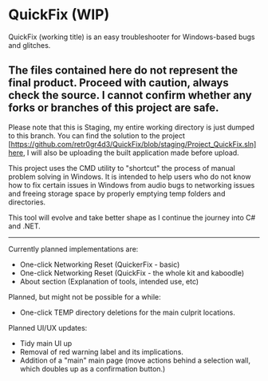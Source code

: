 # QuickFix (WIP)
QuickFix (working title) is an easy troubleshooter for Windows-based bugs and glitches.

## The files contained here do not represent the final product. Proceed with caution, always check the source. I cannot confirm whether any forks or branches of this project are safe.

Please note that this is Staging, my entire working directory is just dumped to this branch. You can find the solution to the project [https://github.com/retr0gr4d3/QuickFix/blob/staging/Project_QuickFix.sln]here, I will also be uploading the built application made before upload. 

This project uses the CMD utility to "shortcut" the process of manual problem solving in Windows. It is intended to help users who do not know how to fix certain issues in Windows from audio bugs to networking issues and freeing storage space by properly emptying temp folders and directories.

This tool will evolve and take better shape as I continue the journey into C# and .NET.

---

Currently planned implementations are:
 - One-click Networking Reset (QuickerFix - basic)
 - One-click Networking Reset (QuickFix - the whole kit and kaboodle)
 - About section (Explanation of tools, intended use, etc)

Planned, but might not be possible for a while:
 - One-click TEMP directory deletions for the main culprit locations.

Planned UI/UX updates:
 - Tidy main UI up
 - Removal of red warning label and its implications.
 - Addition of a "main" main page (move actions behind a selection wall, which doubles up as a confirmation button.)
